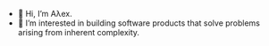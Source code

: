 - 👋 Hi, I’m Aλex.
- 👀 I’m interested in building software products that solve problems arising from inherent complexity.

<!---
z4f1r0v/z4f1r0v is a ✨ special ✨ repository because its `README.md` (this file) appears on your GitHub profile.
You can click the Preview link to take a look at your changes.
--->
